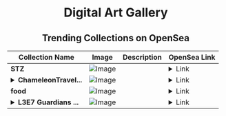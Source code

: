 <div align="center">

# Digital Art Gallery

## Trending Collections on OpenSea

| Collection Name                       | Image                                                                                     | Description                       | OpenSea Link                                                                                          |
|---------------------------------------|-------------------------------------------------------------------------------------------|-----------------------------------|--------------------------------------------------------------------------------------------------------|
| **STZ** | ![Image](https://i.seadn.io/s/raw/files/3dcd02aaf0397cc1a19e77dfaedc9068.gif?w=500&auto=format?w=200&auto=format) |  | <details><summary>Link</summary>[STZ](https://opensea.io/collection/stz-10)</details> |
| **<details><summary>ChameleonTravel...</summary>ChameleonTravelIslandClub</details>** | ![Image](https://i.seadn.io/s/raw/files/75b27ee95a3478c4c8c52d544b8dba91.jpg?w=500&auto=format?w=200&auto=format) |  | <details><summary>Link</summary>[ChameleonTravelIslandClub](https://opensea.io/collection/chameleontravelislandclub)</details> |
| **food** | ![Image](https://i.seadn.io/s/raw/files/0cc95f1aea8030faf83d5bb4c9ad105b.jpg?w=500&auto=format?w=200&auto=format) |  | <details><summary>Link</summary>[food](https://opensea.io/collection/food-359)</details> |
| **<details><summary>L3E7 Guardians ...</summary>L3E7 Guardians Official</details>** | ![Image](https://i.seadn.io/s/raw/files/ff9038a7f5ca93f6038bb2d1ca207527.jpg?w=500&auto=format?w=200&auto=format) |  | <details><summary>Link</summary>[L3E7 Guardians Official](https://opensea.io/collection/l3e7-guardians-official)</details> |

</div>